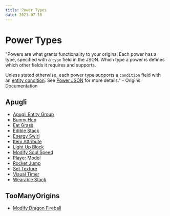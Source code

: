 ```yaml
---
title: Power Types
date: 2021-07-18
---
```


# Power Types

"Powers are what grants functionality to your origins! Each power has a type, specified with
a `type` field in the JSON. Which type a power is defines which other fields it requires and supports.

Unless stated otherwise, each power type supports a `condition` field with an [entity condition](https://origins.readthedocs.io/en/latest/entity_conditions/). See [Power JSON](https://origins.readthedocs.io/en/latest/power_json/) for more details." - Origins Documentation

## Apugli
* [Apugli Entity Group](entity_group)
* [Bunny Hop](bunny_hop)
* [Eat Grass](eat_grass)
* [Edible Stack](edible_stack)
* [Energy Swirl](energy_swirl)
* [Item Attribute](item_attribute)
* [Light Up Block](light_up_block)
* [Modify Soul Speed](modify_soul_speed)
* [Player Model](player_model)
* [Rocket Jump](rocket_jump)
* [Set Texture](set_texture)
* [Visual Timer](visual_timer)
* [Wearable Stack](wearable_stack)

## TooManyOrigins
* [Modify Dragon Fireball](modify_dragon_fireball)